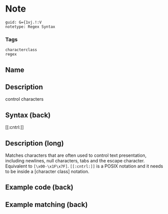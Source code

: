 # Note
```
guid: G={1vj.!:V
notetype: Regex Syntax
```

### Tags
```
characterclass
regex
```

## Name


## Description
control characters

## Syntax (back)
<div>
  [[:cntrl:]]
</div>

## Description (long)
Matches characters that are often used to control text
presentation, including newlines, null characters, tabs and the
escape character. Equivalent to <code>[\x00-\x1F\x7F]</code>.
<code>[[:cntrl:]]</code> is a POSIX notation and it needs to be
inside a [character class] notation.

## Example code (back)


## Example matching (back)

